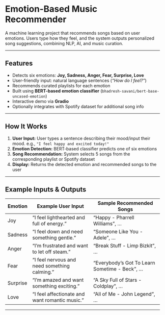 # Emotion-Based Music Recommender

A machine learning project that recommends songs based on user emotions. Users type how they feel, and the system outputs personalized song suggestions, combining NLP, AI, and music curation.

---

## Features
- Detects six emotions: **Joy, Sadness, Anger, Fear, Surprise, Love**
- User-friendly input: natural language sentences (*“How do I feel?”*)
- Recommends curated playlists for each emotion
- Built using **BERT-based emotion classifier** (`bhadresh-savani/bert-base-uncased-emotion`)
- Interactive demo via **Gradio**
- Optionally integrates with Spotify dataset for additional song info

---

## How It Works
1. **User Input:** User types a sentence describing their mood/input their mood.
   e.g., `"I feel happy and excited today!"`
2. **Emotion Detection:** BERT-based classifier predicts one of six emotions
3. **Song Recommendation:** System selects 5 songs from the corresponding playlist or Spotify dataset
4. **Display:** Returns the detected emotion and recommended songs to the user

---

## Example Inputs & Outputs

| Emotion   | Example User Input                          | Sample Recommended Songs             |
|-----------|--------------------------------------------|-------------------------------------|
| Joy       | “I feel lighthearted and full of energy.”  | “Happy - Pharrell Williams”, …      |
| Sadness   | “I feel down and need something gentle.”   | “Someone Like You - Adele”, …       |
| Anger     | “I’m frustrated and want to let off steam.”| “Break Stuff - Limp Bizkit”, …      |
| Fear      | “I feel nervous and need something calming.”| “Everybody’s Got To Learn Sometime - Beck”, … |
| Surprise  | “I’m amazed and want something exciting.”  | “A Sky Full of Stars - Coldplay”, …|
| Love      | “I feel affectionate and want romantic music.” | “All of Me - John Legend”, …     |

---


